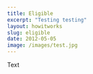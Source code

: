 ```yaml
---
title: Eligible
excerpt: "Testing testing"
layout: howitworks
slug: eligible
date: 2012-05-05
image: /images/test.jpg
---
```

Text